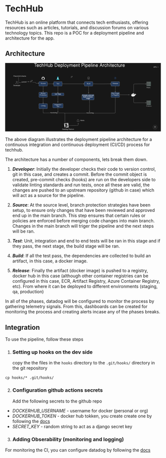 # TechHub

TechHub is an online platform that connects tech enthusiasts, offering resources such as articles, tutorials, and discussion forums on various technology topics. This repo is a POC for a deployment pipeline and architecture for the app.

## Architecture

![diagram](./assets/techhub.png)

The above diagram illustrates the deployment pipeline architecture for a continuous integration and continuous deployment (CI/CD) process for techhub.

The architecture has a number of components, lets break them down.

1. _**Developer**_: Initially the developer checks their code to version control, git in this case, and creates a commit. Before the commit object is created, pre-commit checks (hooks) are run on the developers side to validate linting standards and run tests, once all these are valid, the changes are pushed to an upstream repository (github in case) which will act as a source for the pipeline.

2. **_Source_**: At the source level, branch protection strategies have been setup, to ensure only changes that have been reviewed and approved end up in the main branch. This step ensures that certain rules or policies are enforced before merging code changes into main branch. Changes in the main branch will triger the pipeline and the next steps will be ran.

3. **_Test_**: Unit, integration and end to end tests will be ran in this stage and if they pass, the next stage, the build stage will be ran.

4. **_Build_**: If all the test pass, the dependencies are collected to build an artifact, in this case, a docker image.

5. _**Release**_: Finally the artifact (docker image) is pushed to a registry, docker hub in this case (although other container registries can be configured in this case, ECR, Artifact Registry, Azure Container Registry, etc). From where it can be deployed to different environments (staging, qa, production)

In all of the phases, datadog will be configured to monitor the process by gathering telemetry signals. From this, dashboards can be created for monitoring the process and creating alerts incase any of the phases breaks.

## Integration

To use the pipeline, follow these steps

1. ### Setting up hooks on the dev side
   copy the the files in the `hooks` directory to the `.git/hooks/` directory in the git repository

```shell
cp hooks/* .git/hooks/
```

2. ### Configuration github actions secrets
   Add the following secrets to the github repo

- _DOCKERHUB_USERNAME_ - username for docker (personal or org)
- _DOCKERHUB_TOKEN_ - docker hub tokken, you create create one by following the [docs](https://docs.docker.com/security/for-developers/access-tokens/)
- _SECRET_KEY_ - random string to act as a django secret key

3. ### Adding Obserability (monitoring and logging)
For monitoring the CI, you can configure datadog by following the [docs](https://www.datadoghq.com/blog/datadog-github-actions-ci-visibility/)